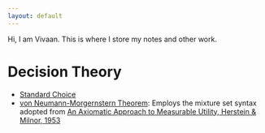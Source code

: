 ```yaml
---
layout: default
---
```

Hi, I am Vivaan. This is where I store my notes and other work.

# Decision Theory
- [Standard Choice](./Standard-Choice.html)
- [von Neumann-Morgernstern Theorem](./Herstein-Milnor.html): Employs the mixture set syntax adopted from <u>An Axiomatic Approach to Measurable Utility, Herstein & Milnor, 1953</u>

